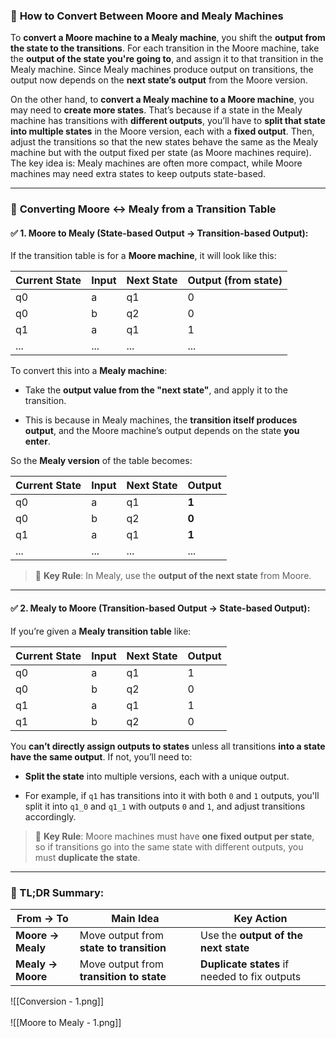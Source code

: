 ### 🧠 **How to Convert Between Moore and Mealy Machines**

To **convert a Moore machine to a Mealy machine**, you shift the **output from the state to the transitions**. For each transition in the Moore machine, take the **output of the state you're going to**, and assign it to that transition in the Mealy machine. Since Mealy machines produce output on transitions, the output now depends on the **next state’s output** from the Moore version. 

On the other hand, to **convert a Mealy machine to a Moore machine**, you may need to **create more states**. That’s because if a state in the Mealy machine has transitions with **different outputs**, you’ll have to **split that state into multiple states** in the Moore version, each with a **fixed output**. Then, adjust the transitions so that the new states behave the same as the Mealy machine but with the output fixed per state (as Moore machines require). The key idea is: Mealy machines are often more compact, while Moore machines may need extra states to keep outputs state-based.

---
### 🔄 **Converting Moore ↔ Mealy from a Transition Table**

#### ✅ **1. Moore to Mealy (State-based Output → Transition-based Output):**

If the transition table is for a **Moore machine**, it will look like this:

|Current State|Input|Next State|**Output (from state)**|
|---|---|---|---|
|q0|a|q1|0|
|q0|b|q2|0|
|q1|a|q1|1|
|...|...|...|...|

To convert this into a **Mealy machine**:

- Take the **output value from the "next state"**, and apply it to the transition.
    
- This is because in Mealy machines, the **transition itself produces output**, and the Moore machine’s output depends on the state **you enter**.
    

So the **Mealy version** of the table becomes:

|Current State|Input|Next State|**Output**|
|---|---|---|---|
|q0|a|q1|**1**|
|q0|b|q2|**0**|
|q1|a|q1|**1**|
|...|...|...|...|

> 🎯 **Key Rule**: In Mealy, use the **output of the next state** from Moore.

---

#### ✅ **2. Mealy to Moore (Transition-based Output → State-based Output):**

If you’re given a **Mealy transition table** like:

|Current State|Input|Next State|Output|
|---|---|---|---|
|q0|a|q1|1|
|q0|b|q2|0|
|q1|a|q1|1|
|q1|b|q2|0|

You **can’t directly assign outputs to states** unless all transitions **into a state have the same output**. If not, you’ll need to:

- **Split the state** into multiple versions, each with a unique output.
    
- For example, if `q1` has transitions into it with both `0` and `1` outputs, you'll split it into `q1_0` and `q1_1` with outputs `0` and `1`, and adjust transitions accordingly.
    

> 🎯 **Key Rule**: Moore machines must have **one fixed output per state**, so if transitions go into the same state with different outputs, you must **duplicate the state**.

---

### 🧠 TL;DR Summary:

|From → To|Main Idea|Key Action|
|---|---|---|
|**Moore → Mealy**|Move output from **state to transition**|Use the **output of the next state**|
|**Mealy → Moore**|Move output from **transition to state**|**Duplicate states** if needed to fix outputs|

![[Conversion - 1.png]]
<br><br>
![[Moore to Mealy - 1.png]]